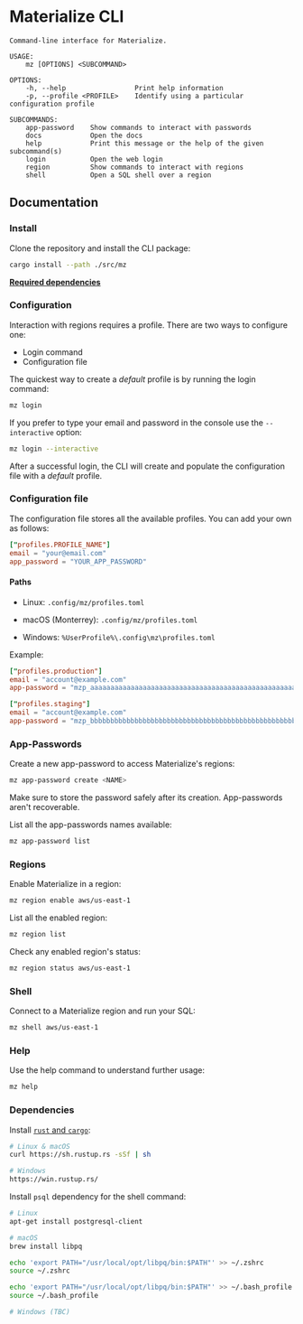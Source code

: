 # Materialize CLI

```
Command-line interface for Materialize.

USAGE:
    mz [OPTIONS] <SUBCOMMAND>

OPTIONS:
    -h, --help                 Print help information
    -p, --profile <PROFILE>    Identify using a particular configuration profile

SUBCOMMANDS:
    app-password    Show commands to interact with passwords
    docs            Open the docs
    help            Print this message or the help of the given subcommand(s)
    login           Open the web login
    region          Show commands to interact with regions
    shell           Open a SQL shell over a region
```

## Documentation

### Install

Clone the repository and install the CLI package:

```bash
cargo install --path ./src/mz
```

**[Required dependencies](#Dependencies)**

### Configuration

Interaction with regions requires a profile. There are two ways to configure one:

- Login command
- Configuration file

The quickest way to create a _default_ profile is by running the login command:

```bash
mz login
```

If you prefer to type your email and password in the console use the `--interactive` option:

```bash
mz login --interactive
```

After a successful login, the CLI will create and populate the configuration file with a _default_ profile.

### Configuration file

The configuration file stores all the available profiles. You can add your own as follows:

```TOML
["profiles.PROFILE_NAME"]
email = "your@email.com"
app_password = "YOUR_APP_PASSWORD"
```

#### Paths
* Linux: `.config/mz/profiles.toml`

* macOS (Monterrey): `.config/mz/profiles.toml`

* Windows: `%UserProfile%\.config\mz\profiles.toml`

Example:
```TOML
["profiles.production"]
email = "account@example.com"
app-password = "mzp_aaaaaaaaaaaaaaaaaaaaaaaaaaaaaaaaaaaaaaaaaaaaaaaaaaaaaaaaaaaaaaaa"

["profiles.staging"]
email = "account@example.com"
app-password = "mzp_bbbbbbbbbbbbbbbbbbbbbbbbbbbbbbbbbbbbbbbbbbbbbbbbbbbbbbbbbbbbbbbb"
```

### App-Passwords

Create a new app-password to access Materialize's regions:

```bash
mz app-password create <NAME>
```

Make sure to store the password safely after its creation. App-passwords aren't recoverable.

List all the app-passwords names available:
```bash
mz app-password list
```

### Regions

Enable Materialize in a region:

```bash
mz region enable aws/us-east-1
```

List all the enabled region:

```bash
mz region list
```

Check any enabled region's status:

```bash
mz region status aws/us-east-1
```

### Shell

Connect to a Materialize region and run your SQL:

```bash
mz shell aws/us-east-1
```

### Help

Use the help command to understand further usage:

```bash
mz help
```

### Dependencies

Install [`rust` and `cargo`](https://doc.rust-lang.org/cargo/getting-started/installation.html):

```bash
# Linux & macOS
curl https://sh.rustup.rs -sSf | sh

# Windows
https://win.rustup.rs/
```

Install `psql` dependency for the shell command:

```bash
# Linux
apt-get install postgresql-client

# macOS
brew install libpq

echo 'export PATH="/usr/local/opt/libpq/bin:$PATH"' >> ~/.zshrc
source ~/.zshrc

echo 'export PATH="/usr/local/opt/libpq/bin:$PATH"' >> ~/.bash_profile
source ~/.bash_profile

# Windows (TBC)
```
